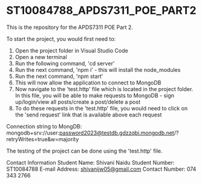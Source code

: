# ST10084788_APDS7311_POE_PART2
This is the repository for the APDS7311 POE Part 2.

To start the project, you would first need to:
1. Open the project folder in Visual Studio Code
2. Open a new terminal
3. Run the following command, 'cd server'
4. Run the next command, 'npm i' - this will install the node_modules
5. Run the next command, 'npm start'
6. This will now allow the application to connect to MongoDB
7. Now navigate to the 'test.http' file which is located in the project folder. In this file, you will be able to make requests to MongoDB - sign up/login/view all posts/create a post/delete a post
8. To do these requests in the 'test.http' file, you would need to click on the 'send request' link that is available above each request

Connection string to MongDB: mongodb+srv://user:password2023@testdb.gdzzqbi.mongodb.net/?retryWrites=true&w=majority

The testing of the project can be done using the 'test.http' file. 

Contact Information
Student Name: Shivani Naidu
Student Number: ST10084788
E-mail Address: shivanijw05@gmail.com
Contact Number: 074 343 2766
